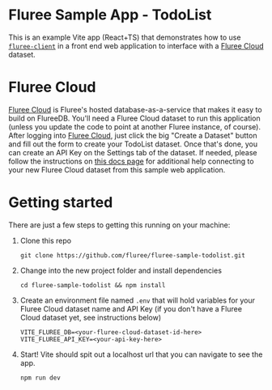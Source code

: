 # Fluree Sample App - TodoList

This is an example Vite app (React+TS) that demonstrates how to use [`fluree-client`](https://github.com/fluree/fluree-client) in a front end web application to interface with a [Fluree Cloud](https://data.flur.ee/) dataset.

# Fluree Cloud
[Fluree Cloud](https://data.flur.ee/) is Fluree's hosted database-as-a-service that makes it easy to build on FlureeDB.
You'll need a Fluree Cloud dataset to run this application (unless you update the code to point at another Fluree instance, of course). After logging into [Fluree Cloud](https://data.flur.ee/), just click the big "Create a Dataset" button and fill out the form to create your TodoList dataset. Once that's done, you can create an API Key on the Settings tab of the dataset. If needed, please follow the instructions on [this docs page](https://developers.flur.ee/docs/nexus/topics/integrating-clients-with-datasets/) for additional help connecting to your new Fluree Cloud dataset from this sample web application.

# Getting started
There are just a few steps to getting this running on your machine:

1. Clone this repo
   ```
   git clone https://github.com/fluree/fluree-sample-todolist.git
   ```
2. Change into the new project folder and install dependencies
   ```
   cd fluree-sample-todolist && npm install
   ```
3. Create an environment file named `.env` that will hold variables for your Fluree Cloud dataset name and API Key (if you don't have a Fluree Cloud dataset yet, see instructions below)
   ```
   VITE_FLUREE_DB=<your-fluree-cloud-dataset-id-here>
   VITE_FLUREE_API_KEY=<your-api-key-here>
   ```
4. Start! Vite should spit out a localhost url that you can navigate to see the app.
   ```
   npm run dev
   ```
